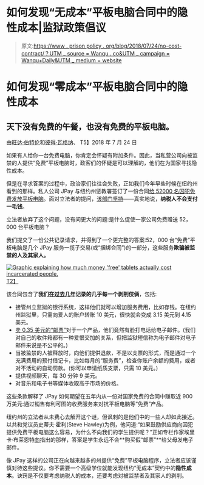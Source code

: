 # 如何发现“无成本”平板电脑合同中的隐性成本|监狱政策倡议

> 原文:[https://www . prison policy . org/blog/2018/07/24/no-cost-contract/？UTM _ source = Wanqu . co&UTM _ campaign = Wanqu+Daily&UTM _ medium = website](https://www.prisonpolicy.org/blog/2018/07/24/no-cost-contract/?utm_source=wanqu.co&utm_campaign=Wanqu+Daily&utm_medium=website)

# 如何发现“零成本”平板电脑合同中的隐性成本

## 天下没有免费的午餐，也没有免费的平板电脑。

由[旺达·伯特伦](https://www.prisonpolicy.org/staff.html#bertram "Visit Wanda Bertram’s website")和[彼得·瓦格纳](https://www.prisonpolicy.org/staff.html#wagner "Visit Peter Wagner’s website")、 T5】2018 年 7 月 24 日

如果有人给你一台免费电脑，你肯定会怀疑有附加条件。因此，当私营公司向被监禁的人提供“免费”平板电脑时，政客们的怀疑是可以理解的，他们在为国家寻找隐性成本。

但是在寻求答案的过程中，政治家们往往会失败，正如我们今年早些时候在纽约州看到的那样。私人公司 JPay 与纽约州惩教署签订了一份合同[给 52000 名囚犯免费发放平板电脑](//static.prisonpolicy.org/scans/JPay_NYDOCCS_inmatekiosks_piggybackcontract.pdf)。面对立法者的提问，[该部门坚持](https://www.democratandchronicle.com/story/news/politics/albany/2018/01/31/new-york-prisoners-get-free-tablet-computers/1085620001/)——真实地说，**纳税人不会支付一毛钱**。

立法者放弃了这个问题，没有问更大的问题:是什么促使一家公司免费赠送 52，000 台平板电脑？

我们提交了一份公共记录请求，并得到了一个更完整的答案:52，000 台“免费”平板电脑是几个 JPay 服务一揽子交易(或“捆绑合同”)的一部分，这些服务**欺骗被监禁的人及其家人。**

[![Graphic explaining how much money 'free' tablets actually cost incarcerated people.](../Images/7da954ccfb5858b03c8a85bfec410fe4.png)T2】](https://www.flickr.com/photos/133196677@N04/42729679625/in/dateposted-public/)

该合同包含了**我们[在过去几年](/blog/2017/07/06/tablets/)记录的几乎每一个剥削伎俩**，包括:

*   接管州立监狱的银行系统，这样他们就可以增加服务费用，比如存钱。在纽约州监狱里，只需向爱人的账户转账 10 美元，很快就会变成 3.15 美元到 4.15 美元。
*   [卖 0.35 美元的“邮票”](/messaging/)对于一个产品，他们竟然有脸打电话给电子邮件。(我们对自己的收件箱都有一种爱恨交加的关系，但把监狱短信称为电子邮件对电子邮件来说是不公平的。)
*   当被监禁的人被释放时，向他们提供退款，不是以支票的形式，而是通过一个充满费用的预付借记卡，比如每月的“服务费”，检查你账户余额的费用，或者对不活动的自动罚款。(你可以申请纸质支票，只需 10 美元。)
*   提供视频聊天，每 30 分钟 9 美元。
*   对音乐和电子书等媒体收取高于市场的价格。

这些条款解释了 JPay 如何期望在五年内从一份对国家免费的合同中赚取近 900 万美元:通过销售有利可图的收费服务来对抗平板电脑等“免费”产品。

纽约州的立法者从未费心去解开这个谜，但讽刺的是他们中的一些人却如此接近。以共和党议员史蒂夫·霍利(Steve Hawley)为例，他问道:“如果鼓励供应商向囚犯提供免费平板电脑这么容易，为什么不向我们的学生提供呢？”正如专栏作家埃里卡·布莱恩特[向](https://www.democratandchronicle.com/story/news/2018/02/03/prisoner-inmates-free-tablets-new-york-state-department-corrections-community-supervision/300496002/)指出的那样，答案是学生永远不会**购买假“邮票”**给父母发电子邮件。

像 JPay 这样的公司正在向越来越多的州提供“免费”平板电脑程序，立法者应该谨慎对待这些提议。你不需要一个高级学位就能发现纽约“无成本”契约中的**隐性成本**。诀窍是不仅要考虑纳税人的成本，还要考虑对被监禁者及其家人的剥削。